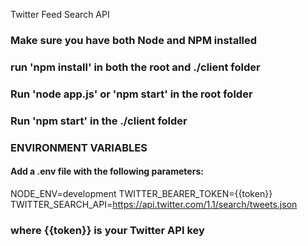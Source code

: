 
Twitter Feed Search API

### Make sure you have both Node and NPM installed
### run 'npm install' in both the root and ./client folder

### Run 'node app.js' or 'npm start' in the root folder
### Run 'npm start' in the ./client folder


### ENVIRONMENT VARIABLES ###

#### Add a .env file with the following parameters:

NODE_ENV=development
TWITTER_BEARER_TOKEN={{token}}
TWITTER_SEARCH_API=https://api.twitter.com/1.1/search/tweets.json

### where {{token}} is your Twitter API key